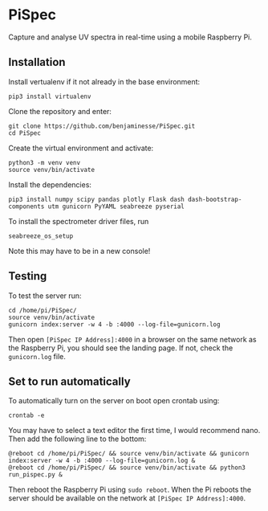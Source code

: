# PiSpec
Capture and analyse UV spectra in real-time using a mobile Raspberry Pi.

## Installation

Install vertualenv if it not already in the base environment:
```
pip3 install virtualenv
```

Clone the repository and enter:
```
git clone https://github.com/benjaminesse/PiSpec.git
cd PiSpec
```

Create the virtual environment and activate:
```
python3 -m venv venv
source venv/bin/activate
```

Install the dependencies:
```
pip3 install numpy scipy pandas plotly Flask dash dash-bootstrap-components utm gunicorn PyYAML seabreeze pyserial
```

To install the spectrometer driver files, run
```
seabreeze_os_setup
```
Note this may have to be in a new console!

## Testing

To test the server run:
```
cd /home/pi/PiSpec/
source venv/bin/activate
gunicorn index:server -w 4 -b :4000 --log-file=gunicorn.log
```

Then open `[PiSpec IP Address]:4000` in a browser on the same network as the Raspberry Pi, you should see the landing page. If not, check the `gunicorn.log` file.

## Set to run automatically

To automatically turn on the server on boot open crontab using:

```
crontab -e
```

You may have to select a text editor the first time, I would recommend nano. Then add the following line to the bottom:

```
@reboot cd /home/pi/PiSpec/ && source venv/bin/activate && gunicorn index:server -w 4 -b :4000 --log-file=gunicorn.log &
@reboot cd /home/pi/PiSpec/ && source venv/bin/activate && python3 run_pispec.py &
```

Then reboot the Raspberry Pi using `sudo reboot`. When the Pi reboots the server should be available on the network at `[PiSpec IP Address]:4000`.
